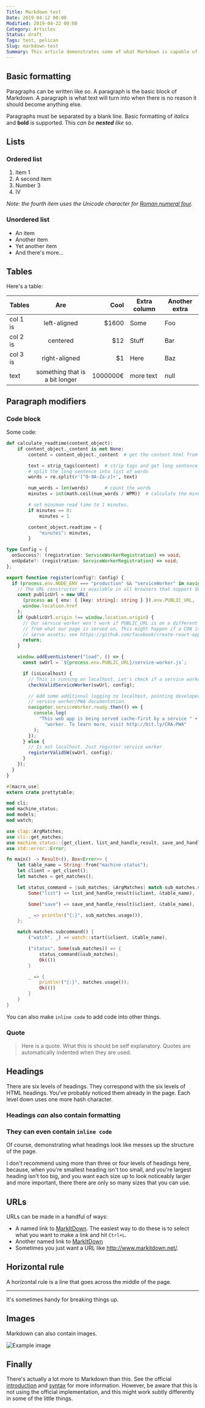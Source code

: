 ```yaml
---
Title: Markdown test
Date: 2019-04-12 00:00
Modified: 2019-04-22 00:00
Category: Articles
Status: draft
Tags: test, pelican
Slug: markdown-test
Summary: This article demonstrates some of what Markdown is capable of doing.
---
```


## Basic formatting

Paragraphs can be written like so. A paragraph is the basic block of Markdown. A paragraph is what text will turn into when there is no reason it should become anything else.

Paragraphs must be separated by a blank line. Basic formatting of _italics_ and **bold** is supported. This _can be **nested** like_ so.

## Lists

### Ordered list

1. Item 1
2. A second item
3. Number 3
4. Ⅳ

_Note: the fourth item uses the Unicode character for [Roman numeral four][2]._

### Unordered list

- An item
- Another item
- Yet another item
- And there's more...

## Tables

Here's a table:

| Tables   |              Are               |     Cool | Extra column | Another extra |
| -------- | :----------------------------: | -------: | ------------ | ------------- |
| col 1 is |          left-aligned          |   \$1600 | Some         | Foo           |
| col 2 is |            centered            |     \$12 | Stuff        | Bar           |
| col 3 is |         right-aligned          |      \$1 | Here         | Baz           |
| text     | something that is a bit longer | 1000000€ | more text    | null          |

## Paragraph modifiers

### Code block

Some code:

```python
def calculate_readtime(content_object):
    if content_object._content is not None:
        content = content_object._content  # get the content html from Pelican

        text = strip_tags(content)  # strip tags and get long sentence
        # split the long sentence into list of words
        words = re.split(r'[^0-9A-Za-z]+', text)

        num_words = len(words)  	# count the words
        minutes = int(math.ceil(num_words / WPM))  # calculate the minutes

        # set minimum read time to 1 minutes.
        if minutes == 0:
            minutes = 1

        content_object.readtime = {
            "minutes": minutes,
        }
```

```typescript
type Config = {
  onSuccess?: (registration: ServiceWorkerRegistration) => void;
  onUpdate?: (registration: ServiceWorkerRegistration) => void;
};

export function register(config?: Config) {
  if (process.env.NODE_ENV === "production" && "serviceWorker" in navigator) {
    // The URL constructor is available in all browsers that support SW.
    const publicUrl = new URL(
      (process as { env: { [key: string]: string } }).env.PUBLIC_URL,
      window.location.href
    );
    if (publicUrl.origin !== window.location.origin) {
      // Our service worker won't work if PUBLIC_URL is on a different origin
      // from what our page is served on. This might happen if a CDN is used to
      // serve assets; see https://github.com/facebook/create-react-app/issues/2374
      return;
    }

    window.addEventListener("load", () => {
      const swUrl = `${process.env.PUBLIC_URL}/service-worker.js`;

      if (isLocalhost) {
        // This is running on localhost. Let's check if a service worker still exists or not.
        checkValidServiceWorker(swUrl, config);

        // Add some additional logging to localhost, pointing developers to the
        // service worker/PWA documentation.
        navigator.serviceWorker.ready.then(() => {
          console.log(
            "This web app is being served cache-first by a service " +
              "worker. To learn more, visit http://bit.ly/CRA-PWA"
          );
        });
      } else {
        // Is not localhost. Just register service worker
        registerValidSW(swUrl, config);
      }
    });
  }
}
```

```rust
#[macro_use]
extern crate prettytable;

mod cli;
mod machine_status;
mod models;
mod watch;

use clap::ArgMatches;
use cli::get_matches;
use machine_status::{get_client, list_and_handle_result, save_and_handle_result};
use std::error::Error;

fn main() -> Result<(), Box<Error>> {
    let table_name = String::from("machine-status");
    let client = get_client();
    let matches = get_matches();

    let status_command = |sub_matches: &ArgMatches| match sub_matches.subcommand_name() {
        Some("list") => list_and_handle_result(&client, &table_name),

        Some("save") => save_and_handle_result(&client, &table_name),

        _ => println!("{:}", sub_matches.usage()),
    };

    match matches.subcommand() {
        ("watch", _) => watch::start(&client, &table_name),

        ("status", Some(sub_matches)) => {
            status_command(&sub_matches);
            Ok(())
        }

        _ => {
            println!("{:}", matches.usage());
            Ok(())
        }
    }
}
```

You can also make `inline code` to add code into other things.

### Quote

> Here is a quote. What this is should be self explanatory. Quotes are automatically indented when they are used.

## Headings

There are six levels of headings. They correspond with the six levels of HTML headings. You've probably noticed them already in the page. Each level down uses one more hash character.

### Headings _can_ also contain **formatting**

### They can even contain `inline code`

Of course, demonstrating what headings look like messes up the structure of the page.

I don't recommend using more than three or four levels of headings here, because, when you're smallest heading isn't too small, and you're largest heading isn't too big, and you want each size up to look noticeably larger and more important, there there are only so many sizes that you can use.

## URLs

URLs can be made in a handful of ways:

- A named link to [MarkItDown][3]. The easiest way to do these is to select what you want to make a link and hit `Ctrl+L`.
- Another named link to [MarkItDown](http://www.markitdown.net/)
- Sometimes you just want a URL like <http://www.markitdown.net/>.

## Horizontal rule

A horizontal rule is a line that goes across the middle of the page.

---

It's sometimes handy for breaking things up.

## Images

Markdown can also contain images.

<div class="article-content__image">
  <img src="https://upload.wikimedia.org/wikipedia/commons/thumb/9/91/Skeletons_dancing._Etching_by_R._Stamper_after_C._Sharp._Wellcome_V0042216.jpg/ 1280px-Skeletons_dancing._Etching_by_R._Stamper_after_C._Sharp._Wellcome_V0042216.jpg" alt="Example image"/>
</div>

## Finally

There's actually a lot more to Markdown than this. See the official [introduction][4] and [syntax][5] for more information. However, be aware that this is not using the official implementation, and this might work subtly differently in some of the little things.

[1]: http://daringfireball.net/projects/markdown/
[2]: http://www.fileformat.info/info/unicode/char/2163/index.htm
[3]: http://www.markitdown.net/
[4]: http://daringfireball.net/projects/markdown/basics
[5]: http://daringfireball.net/projects/markdown/syntax

